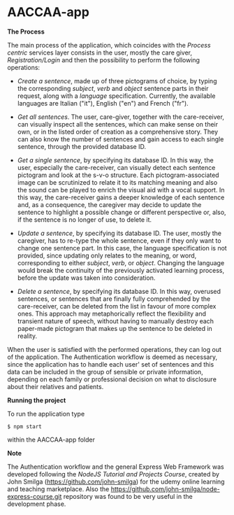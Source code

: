# AACCAA-app


**The Process**

The main process of the application, which coincides with the *Process centric* services layer consists in the user, mostly the care giver, *Registration/Login* and then the possibility to perform the following operations: 

* *Create a sentence*, made up of three pictograms of choice, by typing the corresponding *subject*, *verb* and *object* sentence parts in their request, along with a *language* specification. Currently, the available languages are Italian ("it"), English ("en") and French ("fr").
  
* *Get all sentences*. The user, care-giver, together with the care-receiver, can visually inspect all the sentences, which can make sense on their own, or in the listed order of creation as a comprehensive story. They can also know the number of sentences and gain access to each single sentence, through the provided database ID.
  
* *Get a single sentence*, by specifying its database ID. In this way, the user, especially the care-receiver, can visually detect each sentence pictogram and look at the s-v-o structure. Each pictogram-associated image can be scrutinized to relate it to its matching meaning and also the sound can be played to enrich the visual aid with a vocal support. In this way, the care-receiver gains a deeper knowledge of each sentence and, as a consequence, the caregiver may decide to update the sentence to highlight a possible change or different perspective or, also, if the sentence is no longer of use, to delete it.
  
* *Update a sentence*, by specifying its database ID. The user, mostly the caregiver, has to re-type the whole sentence, even if they only want to change one sentence part. In this case, the language specification is not provided, since updating only relates to the meaning, or word, corresponding to either *subject*, *verb*, or *object*. Changing the language would break the continuity of the previously activated learning process, before the update was taken into consideration.
  
* *Delete a sentence*, by specifying its database ID. In this way, overused sentences, or sentences that are finally fully comprehended by the care-receiver, can be deleted from the list in favour of more complex ones. This approach may metaphorically reflect the flexibility and transient nature of speech, without having to manually destroy each paper-made pictogram that makes up the sentence to be deleted in reality.
  
When the user is satisfied with the performed operations, they can log out of the application.
The Authentication workflow is deemed as necessary, since the application has to handle each user' set of sentences and this data can be included in the group of sensible or private information, depending on each family or professional decision on what to disclosure about their relatives and patients.


**Running the project**

To run the application type

```
$ npm start
```
within the AACCAA-app folder

**Note**

The Authentication workflow and the general Express Web Framework was developed following the *NodeJS Tutorial and Projects Course*, created by John Smilga (https://github.com/john-smilga) for the udemy online learning and teaching marketplace.
Also the https://github.com/john-smilga/node-express-course.git repository was found to be very useful in the development phase.

